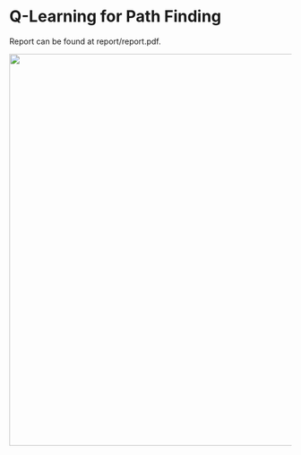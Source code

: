 # Q-Learning for Path Finding

Report can be found at report/report.pdf.


<p float="center">
  <img src="/images/1ma" width="700" />
</p>
